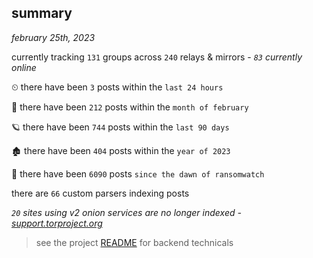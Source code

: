 
## summary
_february 25th, 2023_

currently tracking `131` groups across `240` relays & mirrors - _`83` currently online_

⏲ there have been `3` posts within the `last 24 hours`

🦈 there have been `212` posts within the `month of february`

🪐 there have been `744` posts within the `last 90 days`

🏚 there have been `404` posts within the `year of 2023`

🦕 there have been `6090` posts `since the dawn of ransomwatch`

there are `66` custom parsers indexing posts

_`20` sites using v2 onion services are no longer indexed - [support.torproject.org](https://support.torproject.org/onionservices/v2-deprecation/)_

> see the project [README](https://github.com/joshhighet/ransomwatch#ransomwatch--) for backend technicals
